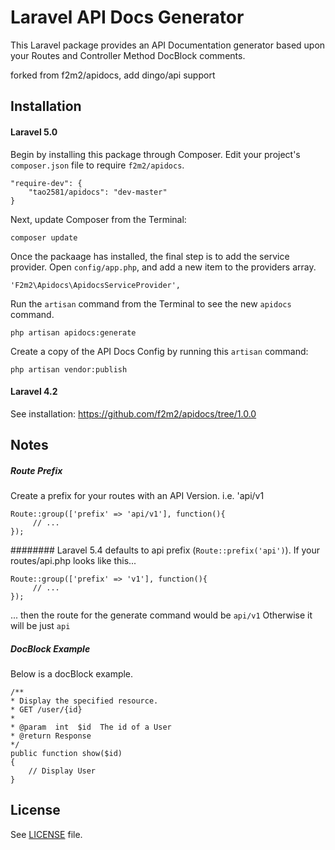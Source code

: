 
# Laravel API Docs Generator

This Laravel package provides an API Documentation generator based upon your Routes and Controller Method DocBlock comments.

forked from f2m2/apidocs, add dingo/api support

## Installation

#### Laravel 5.0

Begin by installing this package through Composer. Edit your project's `composer.json` file to require `f2m2/apidocs`.

    "require-dev": {
        "tao2581/apidocs": "dev-master"
    }

Next, update Composer from the Terminal:

    composer update

Once the packaage has installed, the final step is to add the service provider. Open `config/app.php`, and add a new item to the providers array.

    'F2m2\Apidocs\ApidocsServiceProvider',

Run the `artisan` command from the Terminal to see the new `apidocs` command.

    php artisan apidocs:generate

Create a copy of the API Docs Config by running this `artisan` command:

    php artisan vendor:publish


#### Laravel 4.2

See installation:
https://github.com/f2m2/apidocs/tree/1.0.0


Notes
-------

##### Route Prefix

Create a prefix for your routes with an API Version.  i.e. 'api/v1

    Route::group(['prefix' => 'api/v1'], function(){
         // ...
    });
    
########
Laravel 5.4 defaults to api prefix (`Route::prefix('api')`).
If your routes/api.php looks like this...

    Route::group(['prefix' => 'v1'], function(){
         // ...
    });
... then the route for the generate command would be `api/v1`
Otherwise it will be just `api`

##### DocBlock Example
Below is a docBlock example.

    /**
    * Display the specified resource.
    * GET /user/{id}
    *
    * @param  int  $id  The id of a User
    * @return Response
    */
    public function show($id)
    {
        // Display User
    }

License
-------

See [LICENSE](LICENSE.md) file.

